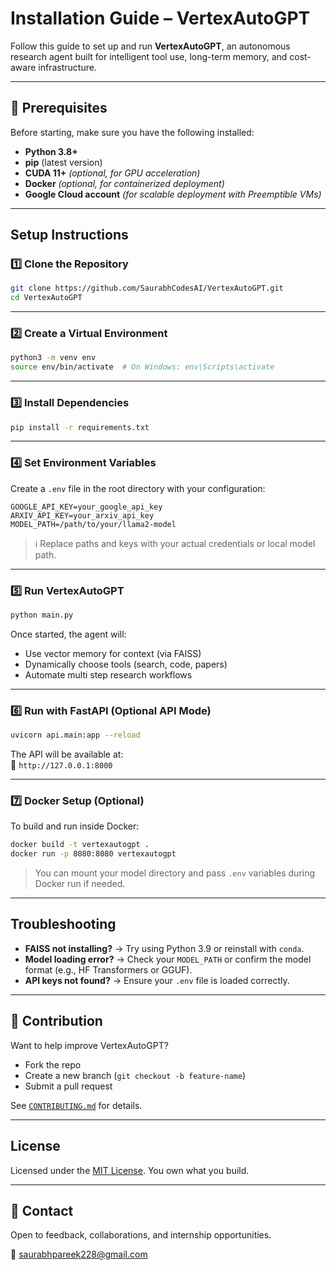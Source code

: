 # Installation Guide – VertexAutoGPT

Follow this guide to set up and run **VertexAutoGPT**, an autonomous research agent built for intelligent tool use, long-term memory, and cost-aware infrastructure.

---

## 🔹 Prerequisites

Before starting, make sure you have the following installed:

-  **Python 3.8+**
-  **pip** (latest version)
-  **CUDA 11+** *(optional, for GPU acceleration)*
-  **Docker** *(optional, for containerized deployment)*
-  **Google Cloud account** *(for scalable deployment with Preemptible VMs)*

---

## Setup Instructions

### 1️⃣ Clone the Repository

```bash
git clone https://github.com/SaurabhCodesAI/VertexAutoGPT.git
cd VertexAutoGPT
```

---

### 2️⃣ Create a Virtual Environment

```bash
python3 -m venv env
source env/bin/activate  # On Windows: env\Scripts\activate
```

---

### 3️⃣ Install Dependencies

```bash
pip install -r requirements.txt
```

---

### 4️⃣ Set Environment Variables

Create a `.env` file in the root directory with your configuration:

```env
GOOGLE_API_KEY=your_google_api_key
ARXIV_API_KEY=your_arxiv_api_key
MODEL_PATH=/path/to/your/llama2-model
```

> ℹ️ Replace paths and keys with your actual credentials or local model path.

---

### 5️⃣ Run VertexAutoGPT

```bash
python main.py
```

Once started, the agent will:
- Use vector memory for context (via FAISS)
- Dynamically choose tools (search, code, papers)
- Automate multi step research workflows

---

### 6️⃣ Run with FastAPI (Optional API Mode)

```bash
uvicorn api.main:app --reload
```

The API will be available at:  
📍 `http://127.0.0.1:8000`

---

### 7️⃣ Docker Setup (Optional)

To build and run inside Docker:

```bash
docker build -t vertexautogpt .
docker run -p 8080:8080 vertexautogpt
```

> You can mount your model directory and pass `.env` variables during Docker run if needed.

---

## Troubleshooting

- **FAISS not installing?** → Try using Python 3.9 or reinstall with `conda`.
- **Model loading error?** → Check your `MODEL_PATH` or confirm the model format (e.g., HF Transformers or GGUF).
- **API keys not found?** → Ensure your `.env` file is loaded correctly.

---

## 📄 Contribution

Want to help improve VertexAutoGPT?

- Fork the repo
- Create a new branch (`git checkout -b feature-name`)
- Submit a pull request

See [`CONTRIBUTING.md`](./CONTRIBUTING.md) for details.

---

## License

Licensed under the [MIT License](./LICENSE). You own what you build.

---

## 🤝 Contact

Open to feedback, collaborations, and internship opportunities.

📧 saurabhpareek228@gmail.com